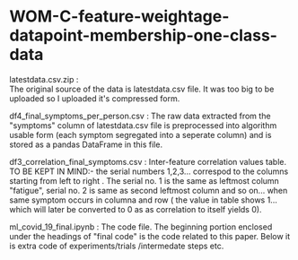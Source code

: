 # WOM-C-feature-weightage-datapoint-membership-one-class-data

latestdata.csv.zip :    
The original source of the data is latestdata.csv file. It was too big to be uploaded so I uploaded it's compressed form.
                                     

df4_final_symptoms_per_person.csv  :
The raw data extracted from the "symptoms" column of latestdata.csv file is preprocessed 
                                     into algorithm usable form (each symptom segregated into a seperate column) and is stored 
                                     as a pandas DataFrame in this file.

df3_correlation_final_symptoms.csv :
Inter-feature correlation values table. TO BE KEPT IN MIND:- the serial numbers 1,2,3... 
                                     correspod to the columns starting from left to right . The serial no. 1 is the same as
                                     leftmost column "fatigue", serial no. 2 is same as second leftmost column and so on... when
                                     same symptom occurs in columna and row ( the value in table shows 1... which will later be 
                                     converted to 0 as as correlation to itself yields 0).  
                                     
                                     
ml_covid_19_final.ipynb : 
The code file. The beginning portion enclosed under the headings of "final code" is the
                                     code related to this paper. Below it is extra code of experiments/trials /intermedate steps etc.
